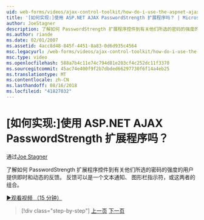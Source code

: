 ```yaml
---
uid: web-forms/videos/ajax-control-toolkit/how-do-i-use-the-aspnet-ajax-passwordstrength-extender
title: '[如何实现:]使用 ASP.NET AJAX PasswordStrength 扩展程序吗？ | Microsoft Docs'
author: JoeStagner
description: 了解如何 PasswordStrength 扩展程序控件到有关他们所选的密码的强度的用户提供即时和动态的反馈。 反馈 c 中...
ms.author: riande
ms.date: 02/01/2007
ms.assetid: 4acc8d48-845f-4451-8a83-0d6d935c4564
msc.legacyurl: /web-forms/videos/ajax-control-toolkit/how-do-i-use-the-aspnet-ajax-passwordstrength-extender
msc.type: video
ms.openlocfilehash: 588a7b4c11e74c794d81e203cf4c252dc11f3370
ms.sourcegitcommit: 45ac74e400f9f2b7dbded66297730f6f14a4eb25
ms.translationtype: MT
ms.contentlocale: zh-CN
ms.lasthandoff: 08/16/2018
ms.locfileid: "41827032"
---
```

<a name="how-do-i-use-the-aspnet-ajax-passwordstrength-extender"></a>[如何实现:]使用 ASP.NET AJAX PasswordStrength 扩展程序吗？
====================
通过[Joe Stagner](https://github.com/JoeStagner)

了解如何 PasswordStrength 扩展程序控件到有关他们所选的密码的强度的用户提供即时和动态的反馈。 反馈可以是一个文本通知、 图形栏指示符，或这两者的组合。

[&#9654;观看视频 （15 分钟）](https://channel9.msdn.com/Blogs/ASP-NET-Site-Videos/how-do-i-use-the-aspnet-ajax-passwordstrength-extender)

> [!div class="step-by-step"]
> [上一页](how-do-i-use-the-aspnet-ajax-dropshadow-extender.md)
> [下一页](how-do-i-get-started-with-the-aspnet-ajax-animation-extender-control.md)
